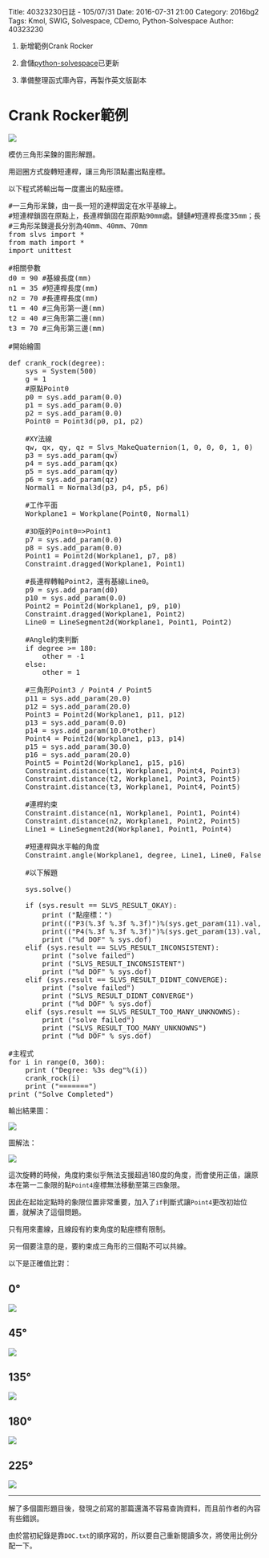 Title: 40323230日誌 - 105/07/31
Date: 2016-07-31 21:00
Category: 2016bg2
Tags: Kmol, SWIG, Solvespace, CDemo, Python-Solvespace
Author: 40323230


1. 新增範例Crank Rocker

1. 倉儲[python-solvespace](https://github.com/40323230/python-solvespace"github.com")已更新

1. 準備整理函式庫內容，再製作英文版副本

<!-- PELICAN_END_SUMMARY -->

Crank Rocker範例
===

<img src="http://i.imgur.com/EeRY鏈4H.jpg" >

模仿三角形呆鍊的圖形解題。

用迴圈方式旋轉短連桿，讓三角形頂點畫出點座標。

以下程式將輸出每一度畫出的點座標。

<pre cla鏈s="brush: python">
#一三角形呆鍊，由一長一短的連桿固定在水平基線上。
#短連桿鎖固在原點上，長連桿鎖固在距原點90mm處。鏈鏈#短連桿長度35mm；長連桿長度70mm。
#三角形呆鍊邊長分別為40mm、40mm、70mm
from slvs import *
from math import *
import unittest

#相關參數
d0 = 90 #基線長度(mm)
n1 = 35 #短連桿長度(mm)
n2 = 70 #長連桿長度(mm)
t1 = 40 #三角形第一邊(mm)
t2 = 40 #三角形第二邊(mm)
t3 = 70 #三角形第三邊(mm)

#開始繪圖

def crank_rock(degree):
    sys = System(500)
    g = 1
    #原點Point0
    p0 = sys.add_param(0.0)
    p1 = sys.add_param(0.0)
    p2 = sys.add_param(0.0)
    Point0 = Point3d(p0, p1, p2)

    #XY法線
    qw, qx, qy, qz = Slvs_MakeQuaternion(1, 0, 0, 0, 1, 0)
    p3 = sys.add_param(qw)
    p4 = sys.add_param(qx)
    p5 = sys.add_param(qy)
    p6 = sys.add_param(qz)
    Normal1 = Normal3d(p3, p4, p5, p6)

    #工作平面
    Workplane1 = Workplane(Point0, Normal1)

    #3D版的Point0=>Point1
    p7 = sys.add_param(0.0)
    p8 = sys.add_param(0.0)
    Point1 = Point2d(Workplane1, p7, p8)
    Constraint.dragged(Workplane1, Point1)

    #長連桿轉軸Point2，還有基線Line0。
    p9 = sys.add_param(d0)
    p10 = sys.add_param(0.0)
    Point2 = Point2d(Workplane1, p9, p10)
    Constraint.dragged(Workplane1, Point2)
    Line0 = LineSegment2d(Workplane1, Point1, Point2)

    #Angle約束判斷
    if degree >= 180:
        other = -1
    else:
        other = 1

    #三角形Point3 / Point4 / Point5
    p11 = sys.add_param(20.0)
    p12 = sys.add_param(20.0)
    Point3 = Point2d(Workplane1, p11, p12)
    p13 = sys.add_param(0.0)
    p14 = sys.add_param(10.0*other)
    Point4 = Point2d(Workplane1, p13, p14)
    p15 = sys.add_param(30.0)
    p16 = sys.add_param(20.0)
    Point5 = Point2d(Workplane1, p15, p16)
    Constraint.distance(t1, Workplane1, Point4, Point3)
    Constraint.distance(t2, Workplane1, Point3, Point5)
    Constraint.distance(t3, Workplane1, Point4, Point5)

    #連桿約束
    Constraint.distance(n1, Workplane1, Point1, Point4)
    Constraint.distance(n2, Workplane1, Point2, Point5)
    Line1 = LineSegment2d(Workplane1, Point1, Point4)

    #短連桿與水平軸的角度
    Constraint.angle(Workplane1, degree, Line1, Line0, False)

    #以下解題

    sys.solve()

    if (sys.result == SLVS_RESULT_OKAY):
        print ("點座標：")
        print(("P3(%.3f %.3f %.3f)")%(sys.get_param(11).val, sys.get_param(12).val, sys.get_param(2).val))
        print(("P4(%.3f %.3f %.3f)")%(sys.get_param(13).val, sys.get_param(14).val, sys.get_param(2).val))
        print ("%d DOF" % sys.dof)
    elif (sys.result == SLVS_RESULT_INCONSISTENT):
        print ("solve failed")
        print ("SLVS_RESULT_INCONSISTENT")
        print ("%d DOF" % sys.dof)
    elif (sys.result == SLVS_RESULT_DIDNT_CONVERGE):
        print ("solve failed")
        print ("SLVS_RESULT_DIDNT_CONVERGE")
        print ("%d DOF" % sys.dof)
    elif (sys.result == SLVS_RESULT_TOO_MANY_UNKNOWNS):
        print ("solve failed")
        print ("SLVS_RESULT_TOO_MANY_UNKNOWNS")
        print ("%d DOF" % sys.dof)

#主程式
for i in range(0, 360):
    print ("Degree: %3s deg"%(i))
    crank_rock(i)
    print ("=======")
print ("Solve Completed")
</pre>

輸出結果圖：

<img src="http://i.imgur.com/r6qocmD.jpg" >

圖解法：

<img src="http://i.imgur.com/LfDHVAi.jpg" >

這次旋轉的時候，角度約束似乎無法支援超過180度的角度，而會使用正值，讓原本在第一二象限的點`Point4`座標無法移動至第三四象限。

因此在起始定點時的象限位置非常重要，加入了`if`判斷式讓`Point4`更改初始位置，就解決了這個問題。

只有用來畫線，且線段有約束角度的點座標有限制。

另一個要注意的是，要約束成三角形的三個點不可以共線。

以下是正確值比對：

0&deg;
---

<img src="http://i.imgur.com/L9IQWoY.jpg" >

45&deg;
---

<img src="http://i.imgur.com/FQRIlkm.jpg" >

135&deg;
---

<img src="http://i.imgur.com/TTFfRil.jpg" >

180&deg;
---

<img src="http://i.imgur.com/iA1lXcy.jpg" >

225&deg;
---

<img src="http://i.imgur.com/jZNqz0W.jpg" >

<hr>

解了多個圖形題目後，發現之前寫的那篇還滿不容易查詢資料，而且前作者的內容有些錯誤。

由於當初紀錄是靠`DOC.txt`的順序寫的，所以要自己重新閱讀多次，將使用比例分配一下。